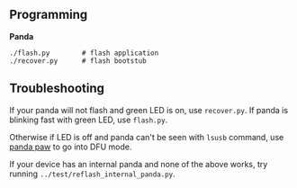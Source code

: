 Programming
----

**Panda**

```
./flash.py        # flash application
./recover.py      # flash bootstub
```

Troubleshooting
----

If your panda will not flash and green LED is on, use `recover.py`.
If panda is blinking fast with green LED, use `flash.py`.

Otherwise if LED is off and panda can't be seen with `lsusb` command, use [panda paw](https://comma.ai/shop/products/panda-paw) to go into DFU mode.


If your device has an internal panda and none of the above works, try running `../test/reflash_internal_panda.py`.
